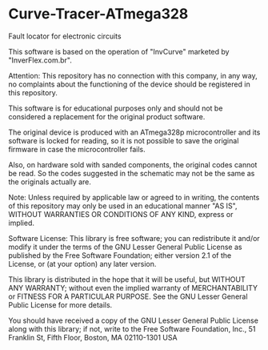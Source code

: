 # Curve-Tracer-ATmega328
Fault locator for electronic circuits

This software is based on the operation of "InvCurve" marketed by "InverFlex.com.br".

Attention: This repository has no connection with this company, in any way, no complaints about the functioning of the device should be registered in this repository.

This software is for educational purposes only and should not be considered a replacement for the original product software.

The original device is produced with an ATmega328p microcontroller and its software is locked for reading, so it is not possible to save the original firmware in case the microcontroller fails.

Also, on hardware sold with sanded components, the original codes cannot be read. So the codes suggested in the schematic may not be the same as the originals actually are.

Note: Unless required by applicable law or agreed to in writing, the contents of this repository may only be used in an educational manner "AS IS", WITHOUT WARRANTIES OR CONDITIONS OF ANY KIND, express or implied.

Software License:
This library is free software; you can redistribute it and/or modify it under the terms of the GNU Lesser General Public License as published by the Free Software Foundation; either version 2.1 of the License, or (at your option) any later version.

This library is distributed in the hope that it will be useful, but WITHOUT ANY WARRANTY; without even the implied warranty of MERCHANTABILITY or FITNESS FOR A PARTICULAR PURPOSE. See the GNU Lesser General Public License for more details.

You should have received a copy of the GNU Lesser General Public License along with this library; if not, write to the Free Software Foundation, Inc., 51 Franklin St, Fifth Floor, Boston, MA 02110-1301 USA
